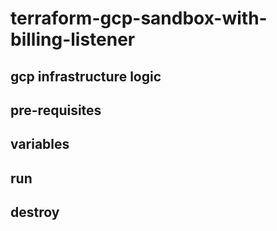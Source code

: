 # terraform-gcp-sandbox-with-billing-listener

## gcp infrastructure logic

## pre-requisites

## variables

## run

## destroy